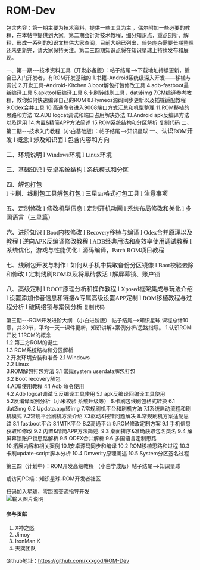 # ROM-Dev

包含内容：第一期主要为技术资料，提供一些工具为主 ，偶尔附加一些必要的教程，在本帖中提供到大家。第二期会针对技术教程，细分知识点，重点剖析、解释，形成一系列的知识文档供大家查阅，目前大纲已列出，任务庞杂需要长期整理还未更新完，请大家保持关注。第二三四期知识点将在知识星球上持续发布和展现。

一、第一期---技术资料工具（开发必备版）：帖子结尾-->下载地址持续更新，适合已入门开发者，有ROM开发基础的
1.书籍-Android系统级深入开发——移植与调试
2.开发工具-Android-Kitchen
3.boot解包打包修改工具
4.adb-fastboot最新编译工具
5.apktool反编译工具
6.卡刷转线刷工具，dat转img
7.CM编译参考教程，教你如何快速编译自己的ROM 
8.Flymeos源码同步更新以及插桩适配教程
9.Odex合并工具
10.高通命令进入9008端口方式汇总和机型整理
11.ROM移植的思路和方法
12.ADB logcat调试和端口占用解决办法
13.Android apk反编译方法以及运用
14.内置&精简APP方法简述
15.ROM系统结构和分区解析</font>
复制代码
二、第二期---技术入门教程（小白基础版）：帖子结尾-->知识星球
<font face="黑体" size="3">一、认识ROM开发
l 概念
l 涉及知识面
l 包含内容和方向

二、环境说明 
l Windows环境
l Linux环境

三、基础知识
l 安卓系统结构 
l 系统模式和分区 

四、解包打包  
l 卡刷、线刷包工具解包打包 
l 三星tar格式打包工具 
l 注意事项

五、定制修改
l 修改机型信息 
l 定制开机动画 
l 系统布局修改和美化
l 多国语言（三星篇） 

六、进阶知识
l Boot内核修改 
l Recovery移植与编译
l Odex合并原理以及教程
l 逆向APK反编译修改教程 
l ADB经典用法和高效率使用调试教程
l 系统优化，游戏与性能优化
l 源码编译，Patch ROM项目教程 

七、线刷包开发与制作
l 如何从手机中提取备份分区镜像 
l Boot校验去除和修改 
l 定制线刷ROM以及将黑砖救活
l 解屏幕锁、账户锁

八、高级定制
l ROOT原理分析和操作教程
l Xposed框架集成与玩法介绍
l 设置添加作者信息和链接&专属高级设置APP定制 
l ROM移植教程与过程分析 
l 破网络锁与案例分析 
</font>
复制代码

第三期---ROM开发进阶大纲 （小白进阶版）
帖子结尾-->知识星球
课程总计10章，共30节，平均一天一课件更新，知识讲解+案例分析/思路指导。
1.认识ROM开发
1.1ROM的概念  
1.2 第三方ROM的诞生  
1.3 ROM系统结构和分区解析  
2.开发环境安装和准备
2.1  Windows    
2.2  Linux    
3.ROM解包打包方法
3.1 常规system userdata解包打包  
3.2  Boot recovery解包  
4.ADB使用教程
4.1  Adb 命令使用  
4.2  Adb logcat调试 
5.反编译工具使用
5.1  apk反编译回编译工具使用  
5.2反编译案例分析（小米校验 系统升级等） 
6.卡刷包线刷包格式转换
6.1 dat2img 
6.2 Updata.app转img 
7.常规刷机平台和刷机方法
7.1系统启动流程和刷机模式 
7.2常规平台刷机方法介绍 
7.3驱动&报错问题解决 
8.常规刷机方案适配思路
8.1 fastboot平台 
8.1MTK平台 
8.2高通平台 
9.ROM修改定制方案
9.1 手机信息获取和修改
9.2 内置&精简APP方法简述. 
9.3 桌面排序&准确获取包名类名 
9.4 解屏幕锁账户锁思路解析 
9.5  ODEX合并解析 
9.6 多国语言定制思路         
10.拓展内容和相关案例
10.1安卓源码同步和编译 
10.2 ROM移植思路和过程 
10.3卡刷update-script脚本分析 
10.4 Dmverity原理阐述 
10.5 System分区签名过程


第三四（计划中）：ROM开发高级教程 （小白学成版）帖子结尾-->知识星球

或访问PC端：知识星球-ROM开发者社区

扫码加入星球，零距离交流指导开发<br/>
![输入图片说明](https://images.gitee.com/uploads/images/2019/0907/153629_70d32aa7_5220892.jpeg "在这里输入图片标题")


#### 参与贡献

1. X神之怒
2. Jimoy
3. IronMan.K
4. 天奕团队

Github地址：https://github.com/xxxgod/ROM-Dev
